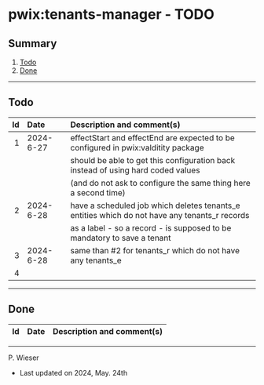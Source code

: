 # pwix:tenants-manager - TODO

## Summary

1. [Todo](#todo)
2. [Done](#done)

---
## Todo

|   Id | Date       | Description and comment(s) |
| ---: | :---       | :---                       |
|    1 | 2024- 6-27 | effectStart and effectEnd are expected to be configured in pwix:valditity package |
|      |            | should be able to get this configuration back instead of using hard coded values |
|      |            | (and do not ask to configure the same thing here a second time) |
|    2 | 2024- 6-28 | have a scheduled job which deletes tenants_e entities which do not have any tenants_r records |
|      |            | as a label - so a record - is supposed to be mandatory to save a tenant |
|    3 | 2024- 6-28 | same than #2 for tenants_r which do not have any tenants_e |
|    4 |  |  |

---
## Done

|   Id | Date       | Description and comment(s) |
| ---: | :---       | :---                       |

---
P. Wieser
- Last updated on 2024, May. 24th
